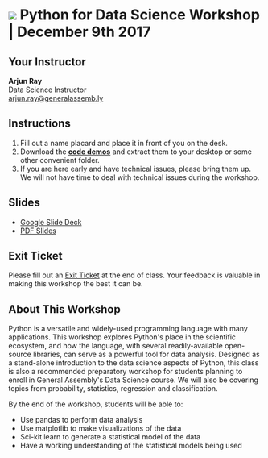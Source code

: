 # ![](https://ga-dash.s3.amazonaws.com/production/assets/logo-9f88ae6c9c3871690e33280fcf557f33.png) Python for Data Science Workshop | December 9th 2017

## Your Instructor

**Arjun Ray**  
Data Science Instructor   
[arjun.ray@generalassemb.ly]()

## Instructions

1) Fill out a name placard and place it in front of you on the desk.
2) Download the [**code demos**]() and extract them to your desktop or some other convenient folder.
3) If you are here early and have technical issues, please bring them up. We will not have time to deal with technical issues during the workshop.

## Slides
* [Google Slide Deck](https://docs.google.com/presentation/d/1nZsEsBvbDq06Kod2P_XR54LhMRA_Bc_iQyg0dgQlwNw/edit?usp=sharing)
* [PDF Slides](./assets/slides/slides.pdf)

## Exit Ticket
Please fill out an [Exit Ticket](https://docs.google.com/forms/d/e/1FAIpQLSeqoIVO4dVQutRaaM7rJJmAyBJNKS42ieZU4WOEq3eJTJOscA/viewform?usp=sf_link) at the end of class. Your feedback is valuable in making this workshop the best it can be.


## About This Workshop

Python is a versatile and widely-used programming language with many applications. This workshop explores Python's place in the scientific ecosystem, and how the language, with several readily-available open-source libraries, can serve as a powerful tool for data analysis. Designed as a stand-alone introduction to the data science aspects of Python, this class is also a recommended preparatory workshop for students planning to enroll in General Assembly's Data Science course. We will also be covering topics from probability, statistics, regression and classification.

By the end of the workshop, students will be able to:
* Use pandas to perform data analysis
* Use matplotlib to make visualizations of the data
* Sci-kit learn to generate a statistical model of the data
* Have a working understanding of the statistical models being used